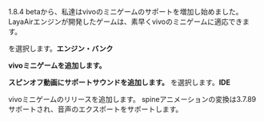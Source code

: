 

1.8.4 betaから、私達はvivoのミニゲームのサポートを増加し始めました。LayaAirエンジンが開発したゲームは、素早くvivoのミニゲームに適応できます。

を選択します。**エンジン・バンク**


  **vivoミニゲームを追加します。**
  
  **スピンオフ動画にサポートサウンドを追加します。**
を選択します。**IDE**

vivoミニゲームのリリースを追加します。
spineアニメーションの変換は3.7.89サポートされ、音声のエクスポートをサポートします。

